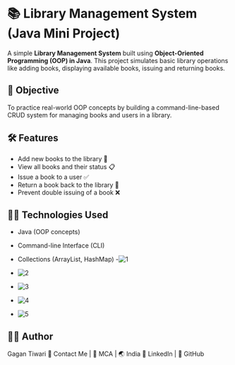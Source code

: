 # 📚 Library Management System (Java Mini Project)

A simple **Library Management System** built using **Object-Oriented Programming (OOP) in Java**. This project simulates basic library operations like adding books, displaying available books, issuing and returning books.

## 🎯 Objective
To practice real-world OOP concepts by building a command-line-based CRUD system for managing books and users in a library.

## 🛠️ Features
- Add new books to the library 📖
- View all books and their status 📋
- Issue a book to a user ✅
- Return a book back to the library 🔁
- Prevent double issuing of a book ❌

## 👨‍💻 Technologies Used
- Java (OOP concepts)
- Command-line Interface (CLI)
- Collections (ArrayList, HashMap)
-![1](https://github.com/user-attachments/assets/bcd93129-446c-47e7-909f-7a21d3d50edf)

- ![2](https://github.com/user-attachments/assets/d83771f4-74ab-413a-8b38-6ff34f24f272)

- ![3](https://github.com/user-attachments/assets/253e367f-607c-42a4-8cb0-6c7e062741d8)

- ![4](https://github.com/user-attachments/assets/5bb58018-63b0-4610-89f2-cdccfd5fadf2)

- ![5](https://github.com/user-attachments/assets/5d6fa438-0e9c-4a1d-b88f-62be8a288b3d)


## 👨‍💻 Author
Gagan Tiwari
📧 Contact Me | 💼 MCA | 🌏 India
🔗 LinkedIn | 🔗 GitHub


